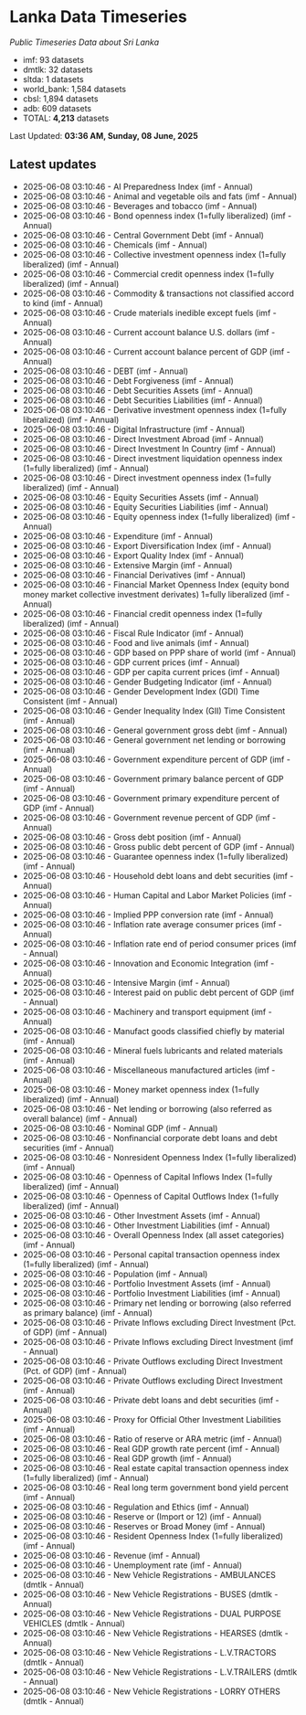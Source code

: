 # Lanka Data Timeseries
*Public Timeseries Data about Sri Lanka*

* imf: 93 datasets
* dmtlk: 32 datasets
* sltda: 1 datasets
* world_bank: 1,584 datasets
* cbsl: 1,894 datasets
* adb: 609 datasets
* TOTAL: **4,213** datasets

Last Updated: **03:36 AM, Sunday, 08 June, 2025**

## Latest updates

* 2025-06-08 03:10:46 - AI Preparedness Index (imf - Annual)
* 2025-06-08 03:10:46 - Animal and vegetable oils and fats (imf - Annual)
* 2025-06-08 03:10:46 - Beverages and tobacco (imf - Annual)
* 2025-06-08 03:10:46 - Bond openness index (1=fully liberalized) (imf - Annual)
* 2025-06-08 03:10:46 - Central Government Debt (imf - Annual)
* 2025-06-08 03:10:46 - Chemicals (imf - Annual)
* 2025-06-08 03:10:46 - Collective investment openness index (1=fully liberalized) (imf - Annual)
* 2025-06-08 03:10:46 - Commercial credit openness index (1=fully liberalized) (imf - Annual)
* 2025-06-08 03:10:46 - Commodity & transactions not classified accord to kind (imf - Annual)
* 2025-06-08 03:10:46 - Crude materials inedible except fuels (imf - Annual)
* 2025-06-08 03:10:46 - Current account balance U.S. dollars (imf - Annual)
* 2025-06-08 03:10:46 - Current account balance percent of GDP (imf - Annual)
* 2025-06-08 03:10:46 - DEBT (imf - Annual)
* 2025-06-08 03:10:46 - Debt Forgiveness (imf - Annual)
* 2025-06-08 03:10:46 - Debt Securities Assets (imf - Annual)
* 2025-06-08 03:10:46 - Debt Securities Liabilities (imf - Annual)
* 2025-06-08 03:10:46 - Derivative investment openness index (1=fully liberalized) (imf - Annual)
* 2025-06-08 03:10:46 - Digital Infrastructure (imf - Annual)
* 2025-06-08 03:10:46 - Direct Investment Abroad (imf - Annual)
* 2025-06-08 03:10:46 - Direct Investment In Country (imf - Annual)
* 2025-06-08 03:10:46 - Direct investment liquidation openness index (1=fully liberalized) (imf - Annual)
* 2025-06-08 03:10:46 - Direct investment openness index (1=fully liberalized) (imf - Annual)
* 2025-06-08 03:10:46 - Equity Securities Assets (imf - Annual)
* 2025-06-08 03:10:46 - Equity Securities Liabilities (imf - Annual)
* 2025-06-08 03:10:46 - Equity openness index (1=fully liberalized) (imf - Annual)
* 2025-06-08 03:10:46 - Expenditure (imf - Annual)
* 2025-06-08 03:10:46 - Export Diversification Index (imf - Annual)
* 2025-06-08 03:10:46 - Export Quality Index (imf - Annual)
* 2025-06-08 03:10:46 - Extensive Margin (imf - Annual)
* 2025-06-08 03:10:46 - Financial Derivatives (imf - Annual)
* 2025-06-08 03:10:46 - Financial Market Openness Index (equity bond money market collective investment derivates) 1=fully liberalized (imf - Annual)
* 2025-06-08 03:10:46 - Financial credit openness index (1=fully liberalized) (imf - Annual)
* 2025-06-08 03:10:46 - Fiscal Rule Indicator (imf - Annual)
* 2025-06-08 03:10:46 - Food and live animals (imf - Annual)
* 2025-06-08 03:10:46 - GDP based on PPP share of world (imf - Annual)
* 2025-06-08 03:10:46 - GDP current prices (imf - Annual)
* 2025-06-08 03:10:46 - GDP per capita current prices (imf - Annual)
* 2025-06-08 03:10:46 - Gender Budgeting Indicator (imf - Annual)
* 2025-06-08 03:10:46 - Gender Development Index (GDI) Time Consistent (imf - Annual)
* 2025-06-08 03:10:46 - Gender Inequality Index (GII) Time Consistent (imf - Annual)
* 2025-06-08 03:10:46 - General government gross debt (imf - Annual)
* 2025-06-08 03:10:46 - General government net lending or borrowing (imf - Annual)
* 2025-06-08 03:10:46 - Government expenditure percent of GDP (imf - Annual)
* 2025-06-08 03:10:46 - Government primary balance percent of GDP (imf - Annual)
* 2025-06-08 03:10:46 - Government primary expenditure percent of GDP (imf - Annual)
* 2025-06-08 03:10:46 - Government revenue percent of GDP (imf - Annual)
* 2025-06-08 03:10:46 - Gross debt position (imf - Annual)
* 2025-06-08 03:10:46 - Gross public debt percent of GDP (imf - Annual)
* 2025-06-08 03:10:46 - Guarantee openness index (1=fully liberalized) (imf - Annual)
* 2025-06-08 03:10:46 - Household debt loans and debt securities (imf - Annual)
* 2025-06-08 03:10:46 - Human Capital and Labor Market Policies (imf - Annual)
* 2025-06-08 03:10:46 - Implied PPP conversion rate (imf - Annual)
* 2025-06-08 03:10:46 - Inflation rate average consumer prices (imf - Annual)
* 2025-06-08 03:10:46 - Inflation rate end of period consumer prices (imf - Annual)
* 2025-06-08 03:10:46 - Innovation and Economic Integration (imf - Annual)
* 2025-06-08 03:10:46 - Intensive Margin (imf - Annual)
* 2025-06-08 03:10:46 - Interest paid on public debt percent of GDP (imf - Annual)
* 2025-06-08 03:10:46 - Machinery and transport equipment (imf - Annual)
* 2025-06-08 03:10:46 - Manufact goods classified chiefly by material (imf - Annual)
* 2025-06-08 03:10:46 - Mineral fuels lubricants and related materials (imf - Annual)
* 2025-06-08 03:10:46 - Miscellaneous manufactured articles (imf - Annual)
* 2025-06-08 03:10:46 - Money market openness index (1=fully liberalized) (imf - Annual)
* 2025-06-08 03:10:46 - Net lending or borrowing (also referred as overall balance) (imf - Annual)
* 2025-06-08 03:10:46 - Nominal GDP (imf - Annual)
* 2025-06-08 03:10:46 - Nonfinancial corporate debt loans and debt securities (imf - Annual)
* 2025-06-08 03:10:46 - Nonresident Openness Index (1=fully liberalized) (imf - Annual)
* 2025-06-08 03:10:46 - Openness of Capital Inflows Index (1=fully liberalized) (imf - Annual)
* 2025-06-08 03:10:46 - Openness of Capital Outflows Index (1=fully liberalized) (imf - Annual)
* 2025-06-08 03:10:46 - Other Investment Assets (imf - Annual)
* 2025-06-08 03:10:46 - Other Investment Liabilities (imf - Annual)
* 2025-06-08 03:10:46 - Overall Openness Index (all asset categories) (imf - Annual)
* 2025-06-08 03:10:46 - Personal capital transaction openness index (1=fully liberalized) (imf - Annual)
* 2025-06-08 03:10:46 - Population (imf - Annual)
* 2025-06-08 03:10:46 - Portfolio Investment Assets (imf - Annual)
* 2025-06-08 03:10:46 - Portfolio Investment Liabilities (imf - Annual)
* 2025-06-08 03:10:46 - Primary net lending or borrowing (also referred as primary balance) (imf - Annual)
* 2025-06-08 03:10:46 - Private Inflows excluding Direct Investment (Pct. of GDP) (imf - Annual)
* 2025-06-08 03:10:46 - Private Inflows excluding Direct Investment (imf - Annual)
* 2025-06-08 03:10:46 - Private Outflows excluding Direct Investment (Pct. of GDP) (imf - Annual)
* 2025-06-08 03:10:46 - Private Outflows excluding Direct Investment (imf - Annual)
* 2025-06-08 03:10:46 - Private debt loans and debt securities (imf - Annual)
* 2025-06-08 03:10:46 - Proxy for Official Other Investment Liabilities (imf - Annual)
* 2025-06-08 03:10:46 - Ratio of reserve or ARA metric (imf - Annual)
* 2025-06-08 03:10:46 - Real GDP growth rate percent (imf - Annual)
* 2025-06-08 03:10:46 - Real GDP growth (imf - Annual)
* 2025-06-08 03:10:46 - Real estate capital transaction openness index (1=fully liberalized) (imf - Annual)
* 2025-06-08 03:10:46 - Real long term government bond yield percent (imf - Annual)
* 2025-06-08 03:10:46 - Regulation and Ethics (imf - Annual)
* 2025-06-08 03:10:46 - Reserve or (Import or 12) (imf - Annual)
* 2025-06-08 03:10:46 - Reserves or Broad Money (imf - Annual)
* 2025-06-08 03:10:46 - Resident Openness Index (1=fully liberalized) (imf - Annual)
* 2025-06-08 03:10:46 - Revenue (imf - Annual)
* 2025-06-08 03:10:46 - Unemployment rate (imf - Annual)
* 2025-06-08 03:10:46 - New Vehicle Registrations - AMBULANCES (dmtlk - Annual)
* 2025-06-08 03:10:46 - New Vehicle Registrations - BUSES (dmtlk - Annual)
* 2025-06-08 03:10:46 - New Vehicle Registrations - DUAL PURPOSE VEHICLES (dmtlk - Annual)
* 2025-06-08 03:10:46 - New Vehicle Registrations - HEARSES (dmtlk - Annual)
* 2025-06-08 03:10:46 - New Vehicle Registrations - L.V.TRACTORS (dmtlk - Annual)
* 2025-06-08 03:10:46 - New Vehicle Registrations - L.V.TRAILERS (dmtlk - Annual)
* 2025-06-08 03:10:46 - New Vehicle Registrations - LORRY OTHERS (dmtlk - Annual)